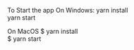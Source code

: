 To Start the app On Windows:   yarn install 
<br>
                               yarn start
                                
On MacOS      $ yarn install 
<br>
              $ yarn start                         



